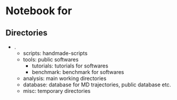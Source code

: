 # Notebook for

## Directories
- .
  - scripts: handmade-scripts
  - tools: public softwares
    - tutorials: tutorials for softwares
    - benchmark: benchmark for softwares
  - analysis: main working directories
  - database: database for MD trajectories, public database etc.
  - misc: temporary directories

